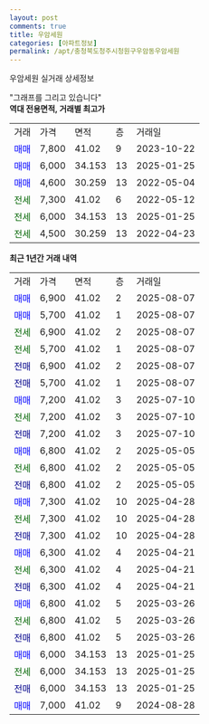 ```yaml
---
layout: post
comments: true
title: 우암세원
categories: [아파트정보]
permalink: /apt/충청북도청주시청원구우암동우암세원
---
```


우암세원 실거래 상세정보

<script type="text/javascript">
  google.charts.load('current', {'packages':['line', 'corechart']});
  google.charts.setOnLoadCallback(drawChart);

  function drawChart() {
    var data = new google.visualization.DataTable();
    data.addColumn('date', '거래일');
    data.addColumn('number', "매매");
    data.addColumn('number', "전세");
    data.addColumn('number', "전매");

    data.addRows([[new Date(Date.parse("2025-08-07")), 6900, null, null], [new Date(Date.parse("2025-08-07")), 5700, null, null], [new Date(Date.parse("2025-08-07")), null, 6900, null], [new Date(Date.parse("2025-08-07")), null, 5700, null], [new Date(Date.parse("2025-08-07")), null, null, 6900], [new Date(Date.parse("2025-08-07")), null, null, 5700], [new Date(Date.parse("2025-07-10")), 7200, null, null], [new Date(Date.parse("2025-07-10")), null, 7200, null], [new Date(Date.parse("2025-07-10")), null, null, 7200], [new Date(Date.parse("2025-05-05")), 6800, null, null], [new Date(Date.parse("2025-05-05")), null, 6800, null], [new Date(Date.parse("2025-05-05")), null, null, 6800], [new Date(Date.parse("2025-04-28")), 7300, null, null], [new Date(Date.parse("2025-04-28")), null, 7300, null], [new Date(Date.parse("2025-04-28")), null, null, 7300], [new Date(Date.parse("2025-04-21")), 6300, null, null], [new Date(Date.parse("2025-04-21")), null, 6300, null], [new Date(Date.parse("2025-04-21")), null, null, 6300], [new Date(Date.parse("2025-03-26")), 6800, null, null], [new Date(Date.parse("2025-03-26")), null, 6800, null], [new Date(Date.parse("2025-03-26")), null, null, 6800], [new Date(Date.parse("2025-01-25")), 6000, null, null], [new Date(Date.parse("2025-01-25")), null, 6000, null], [new Date(Date.parse("2025-01-25")), null, null, 6000], [new Date(Date.parse("2024-08-28")), 7000, null, null]]);

    var options = {
      hAxis: {
        format: 'yyyy/MM/dd'
      },    
      lineWidth: 0,
      pointsVisible: true,    
      title: '최근 1년간 유형별 실거래가 분포',
      legend: { position: 'bottom' }
    };

    var formatter = new google.visualization.NumberFormat({pattern:'###,###'} );
    formatter.format(data, 1);
    formatter.format(data, 2);
    
    setTimeout(function() {
        var chart = new google.visualization.LineChart(document.getElementById('columnchart_material'));
        chart.draw(data, (options));
        document.getElementById('loading').style.display = 'none';
    }, 200);
  }
</script>


<div id="loading" style="z-index:20; display: block; margin-left: 0px">"그래프를 그리고 있습니다"</div>
<div id="columnchart_material" style="width: 95%; margin-left: 0px; display: block"></div>
<!-- contents start -->
<b>역대 전용면적, 거래별 최고가</b>
<table class="sortable">
    <tr>
      <td>거래</td>
      <td>가격</td>
      <td>면적</td>
      <td>층</td>
      <td>거래일</td>
    </tr>
        <tr>
          <td><a style="color: blue">매매</a></td>
          <td>7,800</td>
          <td>41.02</td>
          <td>9</td>
          <td>2023-10-22</td>
        </tr>            <tr>
          <td><a style="color: blue">매매</a></td>
          <td>6,000</td>
          <td>34.153</td>
          <td>13</td>
          <td>2025-01-25</td>
        </tr>            <tr>
          <td><a style="color: blue">매매</a></td>
          <td>4,600</td>
          <td>30.259</td>
          <td>13</td>
          <td>2022-05-04</td>
        </tr>        
        <tr>
              <td><a style="color: darkgreen">전세</a></td>
              <td>7,300</td>
              <td>41.02</td>
              <td>6</td>
              <td>2022-05-12</td>
            </tr>            <tr>
              <td><a style="color: darkgreen">전세</a></td>
              <td>6,000</td>
              <td>34.153</td>
              <td>13</td>
              <td>2025-01-25</td>
            </tr>            <tr>
              <td><a style="color: darkgreen">전세</a></td>
              <td>4,500</td>
              <td>30.259</td>
              <td>13</td>
              <td>2022-04-23</td>
            </tr>        
    
</table>

<b>최근 1년간 거래 내역</b>

<table class="sortable">
    <tr>
      <td>거래</td>
      <td>가격</td>
      <td>면적</td>
      <td>층</td>
      <td>거래일</td>
    </tr>
    <tr>
      <td><a style="color: blue">매매</a></td>
      <td>6,900</td>
      <td>41.02</td>
      <td>2</td>
      <td>2025-08-07</td>
    </tr>          <tr>
      <td><a style="color: blue">매매</a></td>
      <td>5,700</td>
      <td>41.02</td>
      <td>1</td>
      <td>2025-08-07</td>
    </tr>          <tr>
      <td><a style="color: darkgreen">전세</a></td>
      <td>6,900</td>
      <td>41.02</td>
      <td>2</td>
      <td>2025-08-07</td>
    </tr>          <tr>
      <td><a style="color: darkgreen">전세</a></td>
      <td>5,700</td>
      <td>41.02</td>
      <td>1</td>
      <td>2025-08-07</td>
    </tr>          <tr>
      <td><a style="color: darkblue">전매</a></td>
      <td>6,900</td>
      <td>41.02</td>
      <td>2</td>
      <td>2025-08-07</td>
    </tr>          <tr>
      <td><a style="color: darkblue">전매</a></td>
      <td>5,700</td>
      <td>41.02</td>
      <td>1</td>
      <td>2025-08-07</td>
    </tr>          <tr>
      <td><a style="color: blue">매매</a></td>
      <td>7,200</td>
      <td>41.02</td>
      <td>3</td>
      <td>2025-07-10</td>
    </tr>          <tr>
      <td><a style="color: darkgreen">전세</a></td>
      <td>7,200</td>
      <td>41.02</td>
      <td>3</td>
      <td>2025-07-10</td>
    </tr>          <tr>
      <td><a style="color: darkblue">전매</a></td>
      <td>7,200</td>
      <td>41.02</td>
      <td>3</td>
      <td>2025-07-10</td>
    </tr>          <tr>
      <td><a style="color: blue">매매</a></td>
      <td>6,800</td>
      <td>41.02</td>
      <td>2</td>
      <td>2025-05-05</td>
    </tr>          <tr>
      <td><a style="color: darkgreen">전세</a></td>
      <td>6,800</td>
      <td>41.02</td>
      <td>2</td>
      <td>2025-05-05</td>
    </tr>          <tr>
      <td><a style="color: darkblue">전매</a></td>
      <td>6,800</td>
      <td>41.02</td>
      <td>2</td>
      <td>2025-05-05</td>
    </tr>          <tr>
      <td><a style="color: blue">매매</a></td>
      <td>7,300</td>
      <td>41.02</td>
      <td>10</td>
      <td>2025-04-28</td>
    </tr>          <tr>
      <td><a style="color: darkgreen">전세</a></td>
      <td>7,300</td>
      <td>41.02</td>
      <td>10</td>
      <td>2025-04-28</td>
    </tr>          <tr>
      <td><a style="color: darkblue">전매</a></td>
      <td>7,300</td>
      <td>41.02</td>
      <td>10</td>
      <td>2025-04-28</td>
    </tr>          <tr>
      <td><a style="color: blue">매매</a></td>
      <td>6,300</td>
      <td>41.02</td>
      <td>4</td>
      <td>2025-04-21</td>
    </tr>          <tr>
      <td><a style="color: darkgreen">전세</a></td>
      <td>6,300</td>
      <td>41.02</td>
      <td>4</td>
      <td>2025-04-21</td>
    </tr>          <tr>
      <td><a style="color: darkblue">전매</a></td>
      <td>6,300</td>
      <td>41.02</td>
      <td>4</td>
      <td>2025-04-21</td>
    </tr>          <tr>
      <td><a style="color: blue">매매</a></td>
      <td>6,800</td>
      <td>41.02</td>
      <td>5</td>
      <td>2025-03-26</td>
    </tr>          <tr>
      <td><a style="color: darkgreen">전세</a></td>
      <td>6,800</td>
      <td>41.02</td>
      <td>5</td>
      <td>2025-03-26</td>
    </tr>          <tr>
      <td><a style="color: darkblue">전매</a></td>
      <td>6,800</td>
      <td>41.02</td>
      <td>5</td>
      <td>2025-03-26</td>
    </tr>          <tr>
      <td><a style="color: blue">매매</a></td>
      <td>6,000</td>
      <td>34.153</td>
      <td>13</td>
      <td>2025-01-25</td>
    </tr>          <tr>
      <td><a style="color: darkgreen">전세</a></td>
      <td>6,000</td>
      <td>34.153</td>
      <td>13</td>
      <td>2025-01-25</td>
    </tr>          <tr>
      <td><a style="color: darkblue">전매</a></td>
      <td>6,000</td>
      <td>34.153</td>
      <td>13</td>
      <td>2025-01-25</td>
    </tr>          <tr>
      <td><a style="color: blue">매매</a></td>
      <td>7,000</td>
      <td>41.02</td>
      <td>9</td>
      <td>2024-08-28</td>
    </tr>      </table>
<!-- contents end -->    


